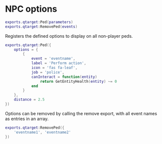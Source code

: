 # NPC options
```lua
exports.qtarget:Ped(parameters)
exports.qtarget:RemovePed(events)
```
Registers the defined options to display on all non-player peds.

```lua
exports.qtarget:Ped({
	options = {
		{
			event = 'eventname',
			label = 'Perform action',
			icon = 'fas fa-leaf',
			job = 'police',
			canInteract = function(entity)
				return GetEntityHealth(entity) ~= 0
			end
		}
	},
	distance = 2.5
})
```

Options can be removed by calling the remove export, with all event names as entries in an array.
```lua
exports.qtarget:RemovePed({
	'eventname1', 'eventname2'
})
```
